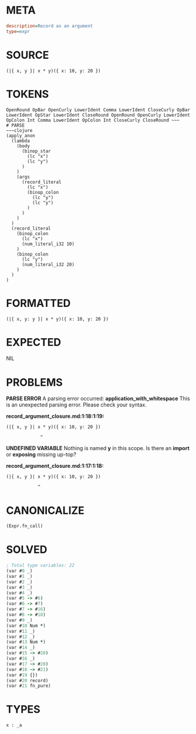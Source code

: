 # META
~~~ini
description=Record as an argument
type=expr
~~~
# SOURCE
~~~roc
(|{ x, y }| x * y)({ x: 10, y: 20 })
~~~
# TOKENS
~~~text
OpenRound OpBar OpenCurly LowerIdent Comma LowerIdent CloseCurly OpBar LowerIdent OpStar LowerIdent CloseRound OpenRound OpenCurly LowerIdent OpColon Int Comma LowerIdent OpColon Int CloseCurly CloseRound ~~~
# PARSE
~~~clojure
(apply_anon
  (lambda
    (body
      (binop_star
        (lc "x")
        (lc "y")
      )
    )
    (args
      (record_literal
        (lc "x")
        (binop_colon
          (lc "y")
          (lc "y")
        )
      )
    )
  )
  (record_literal
    (binop_colon
      (lc "x")
      (num_literal_i32 10)
    )
    (binop_colon
      (lc "y")
      (num_literal_i32 20)
    )
  )
)
~~~
# FORMATTED
~~~roc
(|{ x, y: y }| x * y)({ x: 10, y: 20 })
~~~
# EXPECTED
NIL
# PROBLEMS
**PARSE ERROR**
A parsing error occurred: **application_with_whitespace**
This is an unexpected parsing error. Please check your syntax.

**record_argument_closure.md:1:18:1:19:**
```roc
(|{ x, y }| x * y)({ x: 10, y: 20 })
```
                 ^


**UNDEFINED VARIABLE**
Nothing is named **y** in this scope.
Is there an **import** or **exposing** missing up-top?

**record_argument_closure.md:1:17:1:18:**
```roc
(|{ x, y }| x * y)({ x: 10, y: 20 })
```
                ^


# CANONICALIZE
~~~clojure
(Expr.fn_call)
~~~
# SOLVED
~~~clojure
; Total type variables: 22
(var #0 _)
(var #1 _)
(var #2 _)
(var #3 _)
(var #4 _)
(var #5 -> #6)
(var #6 -> #7)
(var #7 -> #16)
(var #8 -> #18)
(var #9 _)
(var #10 Num *)
(var #11 _)
(var #12 _)
(var #13 Num *)
(var #14 _)
(var #15 -> #20)
(var #16 _)
(var #17 -> #20)
(var #18 -> #21)
(var #19 {})
(var #20 record)
(var #21 fn_pure)
~~~
# TYPES
~~~roc
x : _a
~~~
